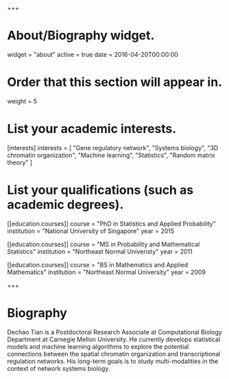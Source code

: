 +++
# About/Biography widget.
widget = "about"
active = true
date = 2016-04-20T00:00:00

# Order that this section will appear in.
weight = 5

# List your academic interests.
[interests]
  interests = [
    "Gene regulatory network",
    "Systems biology",
    "3D chromatin organization",
    "Machine learning",
    "Statistics",
    "Random matrix theory"
  ]

# List your qualifications (such as academic degrees).
[[education.courses]]
  course = "PhD in Statistics and Applied Probability"
  institution = "National University of Singapore"
  year = 2015

[[education.courses]]
  course = "MS in Probability and Mathematical Statistics"
  institution = "Northeast Normal Univeristy"
  year = 2011

[[education.courses]]
  course = "BS in Mathematics and Applied Mathematics"
  institution = "Northeast Normal University"
  year = 2009
 
+++

# Biography
Dechao Tian is a Postdoctoral Research Associate at Computational Biology Department at Carnegie Mellon University.
He currently develops statistical models and machine learning algorithms to explore the potential connections between the spatial chromatin organization and transcriptional regulation networks.
His long-term goals is to study multi-modalities in the context of network systems biology.
